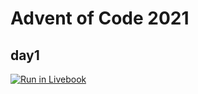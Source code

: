 # Advent of Code 2021

## day1
[![Run in Livebook](https://livebook.dev/badge/v1/blue.svg)](https://livebook.dev/run?url=https%3A%2F%2Fraw.githubusercontent.com%2Fredmar%2Faoc2021%2Fmain%2Fday01.livemd)
